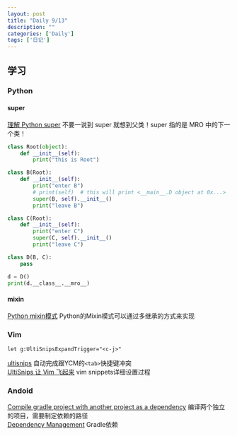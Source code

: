 ```yaml
---
layout: post
title: "Daily 9/13"
description: ""
categories: ['Daily']
tags: ['日记']
---
```

 
## 学习 

### Python

#### super
[理解 Python super](https://laike9m.com/blog/li-jie-python-super,70/) 不要一说到 super 就想到父类！super 指的是 MRO 中的下一个类！   

```python
class Root(object):
    def __init__(self):
        print("this is Root")

class B(Root):
    def __init__(self):
        print("enter B")
        # print(self)  # this will print <__main__.D object at 0x...>
        super(B, self).__init__()
        print("leave B")

class C(Root):
    def __init__(self):
        print("enter C")
        super(C, self).__init__()
        print("leave C")

class D(B, C):
    pass

d = D()
print(d.__class__.__mro__)
```

#### mixin 
[Python mixin模式](http://www.jianshu.com/p/933a22ac0eb7) Python的Mixin模式可以通过多继承的方式来实现 


### Vim
```vim
let g:UltiSnipsExpandTrigger="<c-j>"
```
[ultisnips](https://github.com/sirver/ultisnips) 自动完成跟YCM的`<tab>`快捷键冲突  
[UltiSnips 让 Vim 飞起来](http://mednoter.com/UltiSnips.html) vim snippets详细设置过程 

### Andoid
[Compile gradle project with another project as a dependency](https://looksok.wordpress.com/2014/07/12/compile-gradle-project-with-another-project-as-a-dependency/) 编译两个独立的项目，需要制定依赖的路径  
[Dependency Management](https://docs.gradle.org/current/userguide/dependency_management.html) Gradle依赖 
